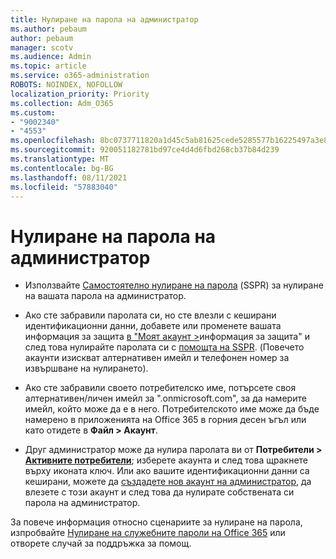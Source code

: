 ```yaml
---
title: Нулиране на парола на администратор
ms.author: pebaum
author: pebaum
manager: scotv
ms.audience: Admin
ms.topic: article
ms.service: o365-administration
ROBOTS: NOINDEX, NOFOLLOW
localization_priority: Priority
ms.collection: Adm_O365
ms.custom:
- "9002340"
- "4553"
ms.openlocfilehash: 8bc0737711820a1d45c5ab81625cede5285577b16225497a3e86e64b3cf24ed1
ms.sourcegitcommit: 920051182781bd97ce4d4d6fbd268cb37b84d239
ms.translationtype: MT
ms.contentlocale: bg-BG
ms.lasthandoff: 08/11/2021
ms.locfileid: "57883040"
---
```

# <a name="admin-password-reset"></a>Нулиране на парола на администратор

- Използвайте [Самостоятелно нулиране на парола](https://passwordreset.microsoftonline.com/) (SSPR) за нулиране на вашата парола на администратор.

- Ако сте забравили паролата си, но сте влезли с кеширани идентификационни данни, добавете или променете вашата информация за защита [в "Моят акаунт >](https://mysignins.microsoft.com/security-info)информация за защита" и след това нулирайте паролата си с [помощта на SSPR](https://passwordreset.microsoftonline.com/). (Повечето акаунти изискват алтернативен имейл и телефонен номер за извършване на нулирането).

- Ако сте забравили своето потребителско име, потърсете своя алтернативен/личен имейл за ".onmicrosoft.com", за да намерите имейл, който може да е в него.  Потребителското име може да бъде намерено в приложенията на Office 365 в горния десен ъгъл или като отидете в **Файл > Акаунт**.

- Друг администратор може да нулира паролата ви от **Потребители > [Активните потребители](https://portal.office.com/adminportal/home#/users)**; изберете акаунта и след това щракнете върху иконата ключ.  Или ако вашите идентификационни данни са кеширани, можете да [създадете нов акаунт на администратор](https://portal.office.com/adminportal/home#/users), да влезете с този акаунт и след това да нулирате собствената си парола на администратор.

За повече информация относно сценариите за нулиране на парола, изпробвайте [Нулиране на служебните пароли на Office 365](https://docs.microsoft.com/microsoft-365/admin/add-users/reset-passwords) или отворете случай за поддръжка за помощ.

